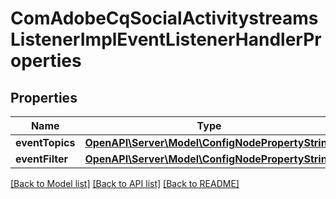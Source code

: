 # ComAdobeCqSocialActivitystreamsListenerImplEventListenerHandlerProperties

## Properties
Name | Type | Description | Notes
------------ | ------------- | ------------- | -------------
**eventTopics** | [**OpenAPI\Server\Model\ConfigNodePropertyString**](ConfigNodePropertyString.md) |  | [optional] 
**eventFilter** | [**OpenAPI\Server\Model\ConfigNodePropertyString**](ConfigNodePropertyString.md) |  | [optional] 

[[Back to Model list]](../README.md#documentation-for-models) [[Back to API list]](../README.md#documentation-for-api-endpoints) [[Back to README]](../README.md)


